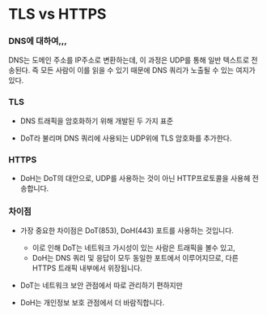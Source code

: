 # TLS vs HTTPS

### DNS에 대하여,,,

DNS는 도메인 주소를 IP주소로 변환하는데, 이 과정은 UDP를 통해 일반 텍스트로 전송된다. 즉 모든 사람이 이를 읽을 수 있기 때문에 DNS 쿼리가 노출될 수 있는 여지가 있다.



### TLS

- DNS 트래픽을 암호화하기 위해 개발된 두 가지 표준

- DoT라 불리며 DNS 쿼리에 사용되는 UDP위에 TLS 암호화를 추가한다.



### HTTPS

- DoH는 DoT의 대안으로, UDP를 사용하는 것이 아닌 HTTP프로토콜을 사용헤 전송합니다.



### 차이점

- 가장 중요한 차이점은 DoT(853), DoH(443) 포트를 사용하는 것입니다.
  - 이로 인해 DoT는 네트워크 가시성이 있는 사람은 트래픽을 볼수 있고,
  - DoH는 DNS 쿼리 및 응답이 모두 동일한 포트에서 이루어지므로, 다른 HTTPS 트래픽 내부에서 위장됩니다.

- DoT는 네트워크 보안 관점에서 따로 관리하기 편하지만
- DoH는 개인정보 보호 관점에서 더 바람직합니다.

